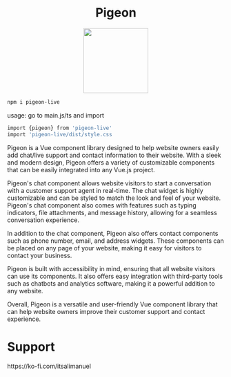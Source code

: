 <h1 align="center">Pigeon</h1>
<p align="center">
<img width="150" src="https://user-images.githubusercontent.com/44509661/220743352-39fed232-e30e-427f-bf47-d446c20e9495.svg" />
</p>

```bash
npm i pigeon-live
```
usage: go to main.js/ts and import 
```bash
import {pigeon} from 'pigeon-live'
import 'pigeon-live/dist/style.css
```

Pigeon is a Vue component library designed to help website owners easily add chat/live support and contact information to their website. With a sleek and modern design, Pigeon offers a variety of customizable components that can be easily integrated into any Vue.js project.

Pigeon's chat component allows website visitors to start a conversation with a customer support agent in real-time. The chat widget is highly customizable and can be styled to match the look and feel of your website. Pigeon's chat component also comes with features such as typing indicators, file attachments, and message history, allowing for a seamless conversation experience.

In addition to the chat component, Pigeon also offers contact components such as phone number, email, and address widgets. These components can be placed on any page of your website, making it easy for visitors to contact your business.

Pigeon is built with accessibility in mind, ensuring that all website visitors can use its components. It also offers easy integration with third-party tools such as chatbots and analytics software, making it a powerful addition to any website.

Overall, Pigeon is a versatile and user-friendly Vue component library that can help website owners improve their customer support and contact experience.



<h1>Support</h1>
https://ko-fi.com/itsalimanuel
